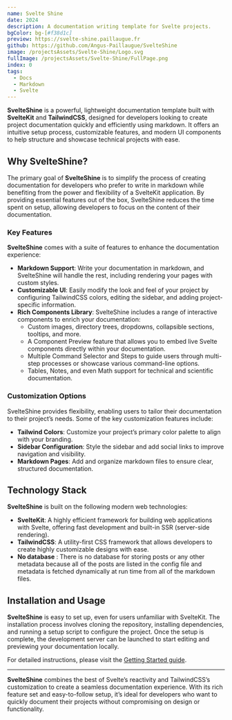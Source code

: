 ```yaml
---
name: Svelte Shine
date: 2024
description: A documentation writing template for Svelte projects.
bgColor: bg-[#f38d1c]
preview: https://svelte-shine.paillaugue.fr
github: https://github.com/Angus-Paillaugue/SvelteShine
image: /projectsAssets/Svelte-Shine/Logo.svg
fullImage: /projectsAssets/Svelte-Shine/FullPage.png
index: 0
tags:
  - Docs
  - Markdown
  - Svelte
---
```


**SvelteShine** is a powerful, lightweight documentation template built with **SvelteKit** and **TailwindCSS**, designed for developers looking to create project documentation quickly and efficiently using markdown. It offers an intuitive setup process, customizable features, and modern UI components to help structure and showcase technical projects with ease.


## Why SvelteShine?

The primary goal of **SvelteShine** is to simplify the process of creating documentation for developers who prefer to write in markdown while benefiting from the power and flexibility of a SvelteKit application. By providing essential features out of the box, SvelteShine reduces the time spent on setup, allowing developers to focus on the content of their documentation.


### Key Features

**SvelteShine** comes with a suite of features to enhance the documentation experience:
 - **Markdown Support**: Write your documentation in markdown, and SvelteShine will handle the rest, including rendering your pages with custom styles.
 - **Customizable UI**: Easily modify the look and feel of your project by configuring TailwindCSS colors, editing the sidebar, and adding project-specific information.
 - **Rich Components Library**: SvelteShine includes a range of interactive components to enrich your documentation:
   - Custom images, directory trees, dropdowns, collapsible sections, tooltips, and more.
   - A Component Preview feature that allows you to embed live Svelte components directly within your documentation.
   - Multiple Command Selector and Steps to guide users through multi-step processes or showcase various command-line options.
   - Tables, Notes, and even Math support for technical and scientific documentation.


### Customization Options

SvelteShine provides flexibility, enabling users to tailor their documentation to their project’s needs. Some of the key customization features include:
 - **Tailwind Colors**: Customize your project’s primary color palette to align with your branding.
 - **Sidebar Configuration**: Style the sidebar and add social links to improve navigation and visibility.
 - **Markdown Pages**: Add and organize markdown files to ensure clear, structured documentation.


## Technology Stack

**SvelteShine** is built on the following modern web technologies:
 - **SvelteKit**: A highly efficient framework for building web applications with Svelte, offering fast development and built-in SSR (server-side rendering).
 - **TailwindCSS**: A utility-first CSS framework that allows developers to create highly customizable designs with ease.
 - **No database** : There is no database for storing posts or any other metadata because all of the posts are listed in the config file and metadata is fetched dynamically at run time from all of the markdown files.

## Installation and Usage

**SvelteShine** is easy to set up, even for users unfamiliar with SvelteKit. The installation process involves cloning the repository, installing dependencies, and running a setup script to configure the project. Once the setup is complete, the development server can be launched to start editing and previewing your documentation locally.

For detailed instructions, please visit the [Getting Started guide](https://svelte-shine.paillaugue.fr/docs/Quickstart).


---


**SvelteShine** combines the best of Svelte’s reactivity and TailwindCSS’s customization to create a seamless documentation experience. With its rich feature set and easy-to-follow setup, it’s ideal for developers who want to quickly document their projects without compromising on design or functionality.
